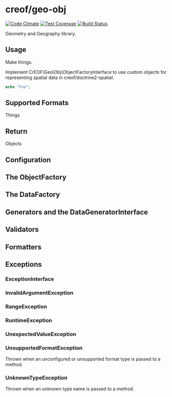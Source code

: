 # creof/geo-obj

[![Code Climate](https://codeclimate.com/github/creof/geo-obj/badges/gpa.svg)](https://codeclimate.com/github/creof/geo-obj)
[![Test Coverage](https://codeclimate.com/github/creof/geo-obj/badges/coverage.svg)](https://codeclimate.com/github/creof/geo-obj/coverage)
[![Build Status](https://travis-ci.org/creof/geo-obj.svg)](https://travis-ci.org/creof/geo-obj)

Geometry and Geography library.

## Usage
Make things.

Implement CrEOF\Geo\Obj\ObjectFactoryInterface to use custom objects for representing spatial data in creof/doctrine2-spatial.

```php
echo "Foo";
```

## Supported Formats
Things

## Return

Objects

## Configuration

## The ObjectFactory

## The DataFactory

## Generators and the DataGeneratorInterface

## Validators

## Formatters

## Exceptions

### ExceptionInterface
### InvalidArgumentException
### RangeException
### RuntimeException
### UnexpectedValueException

### UnsupportedFormatException
Thrown when an unconfigured or unsupported format type is passed to a method.

### UnknownTypeException
Thrown when an unknown type name is passed to a method.
